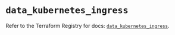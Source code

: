 # `data_kubernetes_ingress`

Refer to the Terraform Registry for docs: [`data_kubernetes_ingress`](https://registry.terraform.io/providers/hashicorp/kubernetes/2.35.1/docs/data-sources/ingress).
